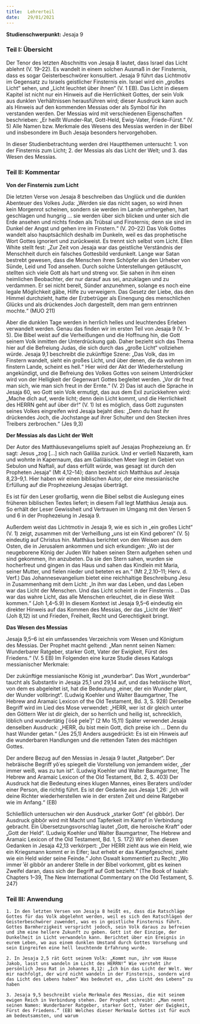 ```yaml
---
title:  Lehrerteil
date:   29/01/2021
---
```


**Studienschwerpunkt:**
Jesaja 9

### Teil I: Übersicht

Der Tenor des letzten Abschnitts von Jesaja 8 lautet, dass Israel das Licht ablehnt (V. 19–22). Es wandelt in einem solchen Ausmaß in der Finsternis, dass es sogar Geisterbeschwörer konsultiert. Jesaja 9 führt das Lichtmotiv im Gegensatz zu Israels geistlicher Finsternis ein. Israel wird ein „großes Licht“ sehen, und „Licht leuchtet über ihnen“ (V. 1 EB). Das Licht in diesem Kapitel ist nicht nur ein Hinweis auf die Herrlichkeit Gottes, der sein Volk aus dunklen Verhältnissen herausführen wird; dieser Ausdruck kann auch als Hinweis auf den kommenden Messias oder als Symbol für ihn verstanden werden. Der Messias wird mit verschiedenen Eigenschaften beschrieben: „Er heißt Wunder-Rat, Gott-Held, Ewig-Vater, Friede-Fürst.“ (V. 5) Alle Namen bzw. Merkmale des Wesens des Messias werden in der Bibel und insbesondere im Buch Jesaja besonders hervorgehoben.

In dieser Studienbetrachtung werden drei Hauptthemen untersucht: 1. von der Finsternis zum Licht; 2. der Messias als das Licht der Welt; und 3. das Wesen des Messias.

### Teil II: Kommentar

**Von der Finsternis zum Licht**

Die letzten Verse von Jesaja 8 beschreiben das Unglück und die dunklen Abenteuer des Volkes Juda: „Werden sie das nicht sagen, so wird ihnen kein Morgenrot scheinen, sondern sie werden im Lande umhergehen, hart geschlagen und hungrig … sie werden über sich blicken und unter sich die Erde ansehen und nichts finden als Trübsal und Finsternis; denn sie sind im Dunkel der Angst und gehen irre im Finstern.“ (V. 20–22) Das Volk Gottes wandelt also hauptsächlich deshalb im Dunkeln, weil es das prophetische Wort Gottes ignoriert und zurückweist. Es trennt sich selbst vom Licht. Ellen White stellt fest: „Zur Zeit von Jesaja war das geistliche Verständnis der Menschheit durch ein falsches Gottesbild verdunkelt. Lange war Satan bestrebt gewesen, dass die Menschen ihren Schöpfer als den Urheber von Sünde, Leid und Tod ansehen. Durch solche Unterstellungen getäuscht, stellten sich viele Gott als hart und streng vor. Sie sahen in ihm einen heimlichen Beobachter, der nur darauf aus sei, anzuklagen und zu verdammen. Er sei nicht bereit, Sünder anzunehmen, solange es noch eine legale Möglichkeit gäbe, Hilfe zu verweigern. Das Gesetz der Liebe, das den Himmel durchzieht, hatte der Erzbetrüger als Einengung des menschlichen Glücks und als drückendes Joch dargestellt, dem man gern entrinnen mochte.“ (MUO 211)

Aber die dunklen Tage werden in herrlich helles und leuchtendes Erleben verwandelt werden. Genau das finden wir im ersten Teil von Jesaja 9 (V. 1–5). Die Bibel weist auf die Verheißungen und die Hoffnung hin, die Gott seinem Volk inmitten der Unterdrückung gab. Daher bezieht sich das Thema hier auf die Befreiung Judas, die sich durch das „große Licht“ vollziehen würde. Jesaja 9,1 beschreibt die zukünftige Szene: „Das Volk, das im Finstern wandelt, sieht ein großes Licht, und über denen, die da wohnen im finstern Lande, scheint es hell.“ Hier wird der Akt der Wiederherstellung angekündigt, und die Befreiung des Volkes Gottes von seinem Unterdrücker wird von der Helligkeit der Gegenwart Gottes begleitet werden. „Vor dir freut man sich, wie man sich freut in der Ernte.“ (V. 2) Das ist auch die Sprache in Jesaja 60, wo Gott sein Volk ermutigt, das aus dem Exil zurückkehren wird: „Mache dich auf, werde licht; denn dein Licht kommt, und die Herrlichkeit des HERRN geht auf über dir!“ (V. 1) Ist es möglich, dass Gott zugunsten seines Volkes eingreifen wird Jesaja bejaht dies: „Denn du hast ihr drückendes Joch, die Jochstange auf ihrer Schulter und den Stecken ihres Treibers zerbrochen.“ (Jes 9,3)

**Der Messias als das Licht der Welt**

Der Autor des Matthäusevangeliums spielt auf Jesajas Prophezeiung an. Er sagt: Jesus „zog […] sich nach Galiläa zurück. Und er verließ Nazareth, kam und wohnte in Kapernaum, das am Galiläischen Meer liegt im Gebiet von Sebulon und Naftali, auf dass erfüllt würde, was gesagt ist durch den Propheten Jesaja“ (Mt 4,12–14); dann bezieht sich Matthäus auf Jesaja 8,23–9,1. Hier haben wir einen biblischen Autor, der eine messianische Erfüllung auf die Prophezeiung Jesajas überträgt.

Es ist für den Leser großartig, wenn die Bibel selbst die Auslegung eines früheren biblischen Textes liefert; in diesem Fall legt Matthäus Jesaja aus. So erhält der Leser Gewissheit und Vertrauen im Umgang mit den Versen 5 und 6 in der Prophezeiung in Jesaja 9.

Außerdem weist das Lichtmotiv in Jesaja 9, wie es sich in „ein großes Licht“ (V. 1) zeigt, zusammen mit der Verheißung „uns ist ein Kind geboren“ (V. 5) eindeutig auf Christus hin. Matthäus berichtet von den Weisen aus dem Osten, die in Jerusalem ankommen und sich erkundigen: „Wo ist der neugeborene König der Juden Wir haben seinen Stern aufgehen sehen und sind gekommen, ihn anzubeten. Da sie den Stern sahen, wurden sie hocherfreut und gingen in das Haus und sahen das Kindlein mit Maria, seiner Mutter, und fielen nieder und beteten es an.“ (Mt 2,2.10–11; Herv. d. Verf.) Das Johannesevangelium bietet eine reichhaltige Beschreibung Jesu in Zusammenhang mit dem Licht: „In ihm war das Leben, und das Leben war das Licht der Menschen. Und das Licht scheint in der Finsternis … Das war das wahre Licht, das alle Menschen erleuchtet, die in diese Welt kommen.“ (Joh 1,4–5.9) In diesem Kontext ist Jesaja 9,5–6 eindeutig ein direkter Hinweis auf das Kommen des Messias, der das „Licht der Welt“ (Joh 8,12) ist und Frieden, Freiheit, Recht und Gerechtigkeit bringt.

**Das Wesen des Messias**

Jesaja 9,5–6 ist ein umfassendes Verzeichnis vom Wesen und Königtum des Messias. Der Prophet macht geltend: „Man nennt seinen Namen: Wunderbarer Ratgeber, starker Gott, Vater der Ewigkeit, Fürst des Friedens.“ (V. 5 EB) Im Folgenden eine kurze Studie dieses Katalogs messianischer Merkmale:

Der zukünftige messianische König ist „wunderbar“. Das Wort „wunderbar“ taucht als Substantiv in Jesaja 25,1 und 29,14 auf, und das hebräische Wort, von dem es abgeleitet ist, hat die Bedeutung „einer, der ein Wunder plant, der Wunder vollbringt“. (Ludwig Koehler und Walter Baumgartner, The Hebrew and Aramaic Lexicon of the Old Testament, Bd. 3, S. 928) Derselbe Begriff wird im Lied des Mose verwendet: „HERR, wer ist dir gleich unter den Göttern Wer ist dir gleich, der so herrlich und heilig ist, schrecklich, löblich und wundertätig [ʿōśě p̱eleʾ]“ (2 Mo 15,11) Später verwendet Jesaja denselben Ausdruck: „HERR, du bist mein Gott, dich preise ich … Denn du hast Wunder getan.“ (Jes 25,1) Anders ausgedrückt: Es ist ein Hinweis auf die wunderbaren Handlungen und die rettenden Taten des mächtigen Gottes.

Der andere Bezug auf den Messias in Jesaja 9 lautet „Ratgeber“. Der hebräische Begriff yôʿeṣ spiegelt die Vorstellung von jemandem wider, „der immer weiß, was zu tun ist“. (Ludwig Koehler und Walter Baumgartner, The Hebrew and Aramaic Lexicon of the Old Testament, Bd. 2, S. 403) Der Ausdruck hat die Bedeutung eines klugen Mannes, eines Beraters und/oder einer Person, die richtig führt. Es ist der Gedanke aus Jesaja 1,26: „Ich will deine Richter wiederherstellen wie in der ersten Zeit und deine Ratgeber wie im Anfang.“ (EB)

Schließlich untersuchen wir den Ausdruck „starker Gott“ (ʾel gibbôr). Der Ausdruck gibbôr wird mit Macht und Tapferkeit im Kampf in Verbindung gebracht. Ein Übersetzungsvorschlag lautet „Gott, die heroische Kraft“ oder „Gott der Held“. (Ludwig Koehler und Walter Baumgartner, The Hebrew and Aramaic Lexicon of the Old Testament, Bd. 1, S. 172) Wir sehen diesen Gedanken in Jesaja 42,13 verkörpert: „Der HERR zieht aus wie ein Held, wie ein Kriegsmann kommt er in Eifer; laut erhebt er das Kampfgeschrei, zieht wie ein Held wider seine Feinde.“ John Oswalt kommentiert zu Recht: „Wo immer ʾēl gibbôr an anderer Stelle in der Bibel vorkommt, gibt es keinen Zweifel daran, dass sich der Begriff auf Gott bezieht.“ (The Book of Isaiah: Chapters 1–39, The New International Commentary on the Old Testament, S. 247)

### Teil III: Anwendung

`1. In den letzten Versen von Jesaja 8 heißt es, dass die Ratschläge Gottes für das Volk abgelehnt werden, weil es sich den Ratschlägen der Geisterbeschwörer zuwendet, was es in geistliche Finsternis führt. Gottes Barmherzigkeit verspricht jedoch, sein Volk daraus zu befreien und ihm eine hellere Zukunft zu geben. Gott ist der Einzige, der Dunkelheit in Licht verwandeln kann. Berichtet über ein Ereignis in eurem Leben, wo aus einem dunklen Umstand durch Gottes Vorsehung und sein Eingreifen eine hell leuchtende Erfahrung wurde.`

`2. In Jesaja 2,5 rät Gott seinem Volk: „Kommt nun, ihr vom Hause Jakob, lasst uns wandeln im Licht des HERRN!“ Wie versteht ihr persönlich Jesu Rat in Johannes 8,12: „Ich bin das Licht der Welt. Wer mir nachfolgt, der wird nicht wandeln in der Finsternis, sondern wird das Licht des Lebens haben“ Was bedeutet es, „das Licht des Lebens“ zu haben`

`3. Jesaja 9,5 beschreibt viele Merkmale des Messias, die mit seinem ewigen Reich in Verbindung stehen. Der Prophet schreibt: „Man nennt seinen Namen: Wunderbarer Ratgeber, starker Gott, Vater der Ewigkeit, Fürst des Friedens.“ (EB) Welches dieser Merkmale Gottes ist für euch am bedeutsamsten, und warum`